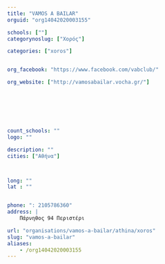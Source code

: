 ```yaml
---
title: "VAMOS A BAILAR"
orguid: "org14042020003155"

schools: [""]
categorynoslug: ["Χορός"]

categories: ["xoros"]


org_facebook: "https://www.facebook.com/vabclub/"

org_website: ["http://vamosabailar.vocha.gr/"]







count_schools: ""
logo: ""

description: ""
cities: ["Αθήνα"]



long: ""
lat : ""


phone: ": 2105786360"
address: |
    Πάρνηθος 94 Περιστέρι

url: "organisations/vamos-a-bailar/athina/xoros"
slug: "vamos-a-bailar"
aliases:
    - /org14042020003155
---
```



